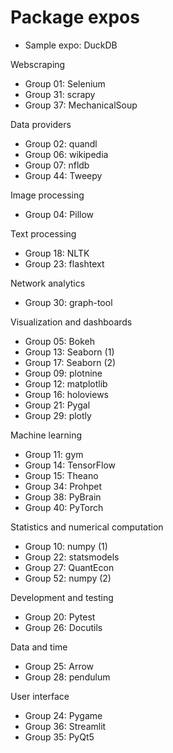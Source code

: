 # Package expos

- Sample expo: DuckDB

Webscraping
- Group 01: Selenium
- Group 31: scrapy
- Group 37: MechanicalSoup

Data providers
- Group 02: quandl
- Group 06: wikipedia
- Group 07: nfldb
- Group 44: Tweepy

Image processing
- Group 04: Pillow

Text processing
- Group 18: NLTK 
- Group 23: flashtext

Network analytics
- Group 30: graph-tool

Visualization and dashboards
- Group 05: Bokeh
- Group 13: Seaborn (1)
- Group 17: Seaborn (2)
- Group 09: plotnine
- Group 12: matplotlib
- Group 16: holoviews
- Group 21: Pygal
- Group 29: plotly

Machine learning
- Group 11: gym
- Group 14: TensorFlow
- Group 15: Theano
- Group 34: Prohpet
- Group 38: PyBrain
- Group 40: PyTorch

Statistics and numerical computation
- Group 10: numpy (1)
- Group 22: statsmodels
- Group 27: QuantEcon
- Group 52: numpy (2)

Development and testing
- Group 20: Pytest
- Group 26: Docutils

Data and time
- Group 25: Arrow
- Group 28: pendulum

User interface
- Group 24: Pygame
- Group 36: Streamlit
- Group 35: PyQt5
